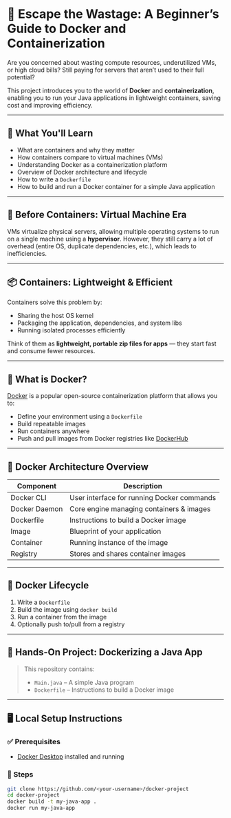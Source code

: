 # 🚀 Escape the Wastage: A Beginner’s Guide to Docker and Containerization

Are you concerned about wasting compute resources, underutilized VMs, or high cloud bills? Still paying for servers that aren’t used to their full potential?

This project introduces you to the world of **Docker** and **containerization**, enabling you to run your Java applications in lightweight containers, saving cost and improving efficiency.

---

## 📘 What You'll Learn

- What are containers and why they matter
- How containers compare to virtual machines (VMs)
- Understanding Docker as a containerization platform
- Overview of Docker architecture and lifecycle
- How to write a `Dockerfile`
- How to build and run a Docker container for a simple Java application

---

## 🧱 Before Containers: Virtual Machine Era

VMs virtualize physical servers, allowing multiple operating systems to run on a single machine using a **hypervisor**. However, they still carry a lot of overhead (entire OS, duplicate dependencies, etc.), which leads to inefficiencies.

---

## 📦 Containers: Lightweight & Efficient

Containers solve this problem by:

- Sharing the host OS kernel
- Packaging the application, dependencies, and system libs
- Running isolated processes efficiently

Think of them as **lightweight, portable zip files for apps** — they start fast and consume fewer resources.

---

## 🐳 What is Docker?

[Docker](https://www.docker.com/) is a popular open-source containerization platform that allows you to:

- Define your environment using a `Dockerfile`
- Build repeatable images
- Run containers anywhere
- Push and pull images from Docker registries like [DockerHub](https://hub.docker.com/)

---

## 🧰 Docker Architecture Overview

| Component      | Description                                  |
|----------------|----------------------------------------------|
| Docker CLI     | User interface for running Docker commands   |
| Docker Daemon  | Core engine managing containers & images     |
| Dockerfile     | Instructions to build a Docker image         |
| Image          | Blueprint of your application                |
| Container      | Running instance of the image                |
| Registry       | Stores and shares container images           |

---

## 🔁 Docker Lifecycle

1. Write a `Dockerfile`
2. Build the image using `docker build`
3. Run a container from the image
4. Optionally push to/pull from a registry

---

## 🧪 Hands-On Project: Dockerizing a Java App

> This repository contains:
> - `Main.java` – A simple Java program
> - `Dockerfile` – Instructions to build a Docker image

---

## 🖥️ Local Setup Instructions

### ✅ Prerequisites
- [Docker Desktop](https://www.docker.com/products/docker-desktop) installed and running

### 🔧 Steps
```bash
git clone https://github.com/<your-username>/docker-project
cd docker-project
docker build -t my-java-app .
docker run my-java-app
